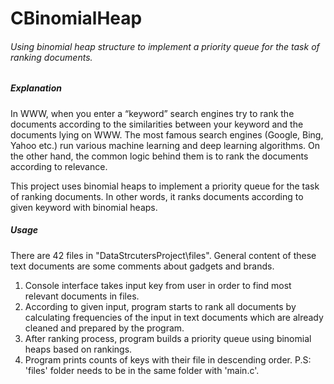 # CBinomialHeap
###### Using binomial heap structure to implement a priority queue for the task of ranking documents.

##### Explanation
In WWW, when you enter a “keyword” search engines try to rank the documents according to the similarities between your keyword and the documents lying on WWW. The most famous search engines (Google, Bing, Yahoo etc.) run various machine learning and deep learning algorithms. On the other hand, the common logic behind them is to rank the documents according to relevance.

This project uses binomial heaps to implement a priority queue for the task of ranking documents. In other words, it ranks documents according to given keyword with binomial heaps.

##### Usage
There are 42 files in "DataStrcutersProject\files". General content of these text documents are some comments about gadgets and brands.
1. Console interface takes input key from user in order to find most relevant documents in files.
2. According to given input, program starts to rank all documents by calculating frequencies of the input in text documents which are already cleaned and prepared by the program.
3. After ranking process, program builds a priority queue using binomial heaps based on rankings.
4. Program prints counts of keys with their file in descending order.
P.S: 'files' folder needs to be in the same folder with 'main.c'.
